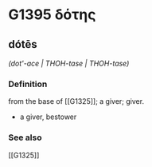 # G1395 δότης

## dótēs

_(dot'-ace | THOH-tase | THOH-tase)_

### Definition

from the base of [[G1325]]; a giver; giver.

- a giver, bestower

### See also

[[G1325]]

